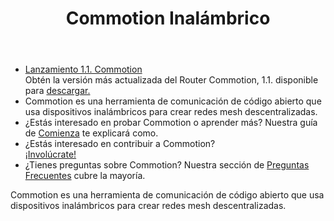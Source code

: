 ﻿---
title: "Commotion Inalámbrico"
layout: front
lang: sp
---
<div id="slideshow">
  <div id="banner-slide" class="slideshow-inner">
    <ul class="bjqs">
      <li><a href="/blog/2014/10/15/commotion-router-v1.1-final-release-notes">Lanzamiento 1.1. Commotion</a><br />
        Obtén la versión más actualizada del Router Commotion, 1.1. disponible para <a href="/download/routers">descargar.</a></li>
      <li>Commotion es una herramienta de comunicación de código abierto que usa dispositivos inalámbricos para crear redes mesh descentralizadas.</li>
      <li>¿Estás interesado en probar Commotion o aprender más?  Nuestra guía de <a href="/docs/get-started">Comienza</a> te explicará como.</li>
      <li>¿Estás interesado en contribuir a Commotion?<br /><a href="/docs/get-involved">¡Involúcrate!</a></li>
      <li>¿Tienes preguntas sobre Commotion? Nuestra sección de <a href="/about/faq">Preguntas Frecuentes</a> cubre la mayoría.</li>
    </ul>
  </div>
  <noscript>
    <div id="banner-slide" class="slideshow-inner">
      <div class="noscript">Commotion es una herramienta de comunicación de código abierto que usa dispositivos inalámbricos para crear redes mesh descentralizadas.</div>
    </div>
  </noscript>
</div>      

